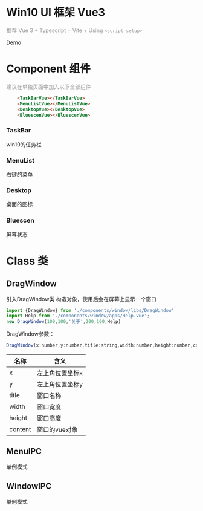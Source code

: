 <!--
 * @Author: zhangweiyuan-Royal
 * @LastEditTime: 2021-08-09 11:35:34
 * @Description: 
 * @FilePath: /myindex/README.md
-->
# Win10 UI 框架 Vue3

<span style="color:#999;text-align:center">推荐 Vue 3 + Typescript + Vite + Using `<script setup>`
</span>

<a href="http://myim.online" target="_blank">Demo</a>
<!-- : [myim.online](http://myim.online) -->



# Component 组件

<span style="color:#999;text-align:center">
建议在单独页面中加入以下全部组件
</span>

```html
    <TaskBarVue></TaskBarVue>
    <MenuListVue></MenuListVue>
    <DesktopVue></DesktopVue>
    <BluescenVue></BluescenVue>
```
    
### TaskBar
win10的任务栏
### MenuList
右键的菜单
### Desktop
桌面的图标
### Bluescen
屏幕状态

# Class 类

## DragWindow

引入DragWindow类
构造对象，使用后会在屏幕上显示一个窗口

```js
import {DragWindow} from './components/window/libs/DragWindow'
import Help from './components/window/apps/Help.vue';
new DragWindow(100,100,'关于',200,100,Help)

```

DragWindow参数：

```js
DragWindow(x:number,y:number,title:string,width:number,height:number,content:Object)
```

|  名称   | 含义  |
|  ----  | ----  |
| x  | 左上角位置坐标x |
| y  | 左上角位置坐标y |
| title  | 窗口名称 |
| width  | 窗口宽度 |
| height  | 窗口高度 |
| content  | 窗口的vue对象 |

## MenuIPC

单例模式

## WindowIPC

单例模式